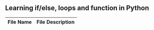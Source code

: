 ## Learning if/else, loops and function in Python

| File Name | File Description |
| --------- | ---------------- |
